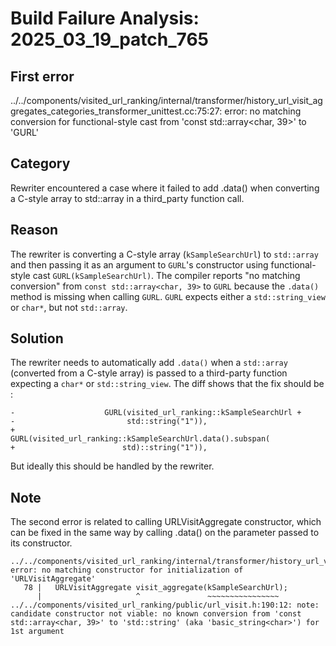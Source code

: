 # Build Failure Analysis: 2025_03_19_patch_765

## First error

../../components/visited_url_ranking/internal/transformer/history_url_visit_aggregates_categories_transformer_unittest.cc:75:27: error: no matching conversion for functional-style cast from 'const std::array<char, 39>' to 'GURL'

## Category
Rewriter encountered a case where it failed to add .data() when converting a C-style array to std::array in a third_party function call.

## Reason
The rewriter is converting a C-style array (`kSampleSearchUrl`) to `std::array` and then passing it as an argument to `GURL`'s constructor using functional-style cast `GURL(kSampleSearchUrl)`. The compiler reports "no matching conversion" from `const std::array<char, 39>` to `GURL` because the `.data()` method is missing when calling `GURL`. `GURL` expects either a `std::string_view` or `char*`, but not `std::array`.

## Solution
The rewriter needs to automatically add `.data()` when a `std::array` (converted from a C-style array) is passed to a third-party function expecting a `char*` or `std::string_view`. The diff shows that the fix should be :
```
-                    GURL(visited_url_ranking::kSampleSearchUrl +
-                         std::string("1")),
+                    GURL(visited_url_ranking::kSampleSearchUrl.data().subspan(
+                        std)::string("1")),
```
But ideally this should be handled by the rewriter.

## Note
The second error is related to calling URLVisitAggregate constructor, which can be fixed in the same way by calling .data() on the parameter passed to its constructor.
```
../../components/visited_url_ranking/internal/transformer/history_url_visit_aggregates_categories_transformer_unittest.cc:78:21: error: no matching constructor for initialization of 'URLVisitAggregate'
   78 |   URLVisitAggregate visit_aggregate(kSampleSearchUrl);
      |                     ^               ~~~~~~~~~~~~~~~~
../../components/visited_url_ranking/public/url_visit.h:190:12: note: candidate constructor not viable: no known conversion from 'const std::array<char, 39>' to 'std::string' (aka 'basic_string<char>') for 1st argument